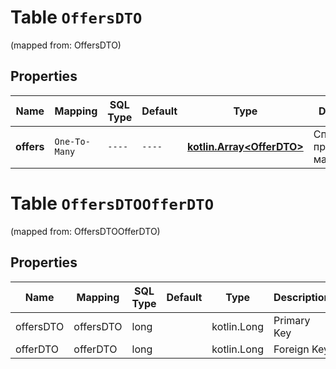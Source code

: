 
# Table `OffersDTO`
(mapped from: OffersDTO)

## Properties
Name | Mapping | SQL Type | Default | Type | Description | Notes
---- | ------- | -------- | ------- | ---- | ----------- | -----
**offers** | `One-To-Many` | `----` | `----`  | [**kotlin.Array&lt;OfferDTO&gt;**](OfferDTO.md) | Список предложений магазина. | 


# **Table `OffersDTOOfferDTO`**
(mapped from: OffersDTOOfferDTO)

## Properties
Name | Mapping | SQL Type | Default | Type | Description | Notes
---- | ------- | -------- | ------- | ---- | ----------- | -----
offersDTO | offersDTO | long | | kotlin.Long | Primary Key | *one*
offerDTO | offerDTO | long | | kotlin.Long | Foreign Key | *many*



